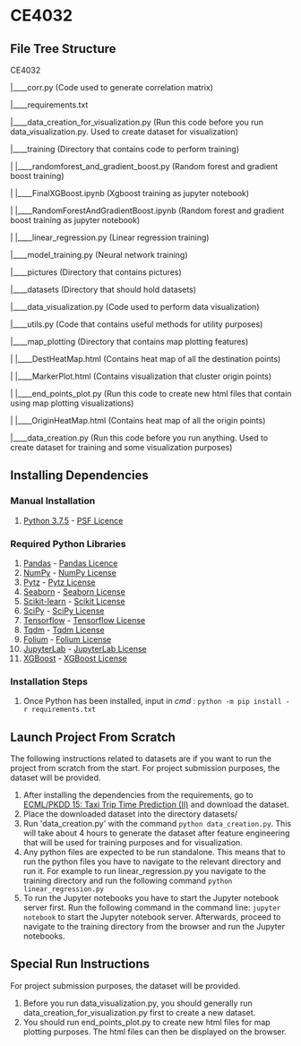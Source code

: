 # CE4032

## File Tree Structure

CE4032

|____corr.py (Code used to generate correlation matrix)

|____requirements.txt

|____data_creation_for_visualization.py (Run this code before you run data_visualization.py. Used to create dataset for visualization)

|____training (Directory that contains code to perform training)

| |____randomforest_and_gradient_boost.py (Random forest and gradient boost training)

| |____FinalXGBoost.ipynb (Xgboost training as jupyter notebook)

| |____RandomForestAndGradientBoost.ipynb (Random forest and gradient boost training as jupyter notebook)

| |____linear_regression.py (Linear regression training)

|____model_training.py (Neural network training)

|____pictures (Directory that contains pictures)

|____datasets (Directory that should hold datasets)

|____data_visualization.py (Code used to perform data visualization)

|____utils.py (Code that contains useful methods for utility purposes)

|____map_plotting (Directory that contains map plotting features)

| |____DestHeatMap.html (Contains heat map of all the destination points)

| |____MarkerPlot.html (Contains visualization that cluster origin points)

| |____end_points_plot.py (Run this code to create new html files that contain using map plotting visualizations)

| |____OriginHeatMap.html (Contains heat map of all the origin points)

|____data_creation.py (Run this code before you run anything. Used to create dataset for training and some visualization purposes)

## Installing Dependencies

### Manual Installation
1. [Python 3.7.5](https://www.python.org/downloads/) - [PSF Licence](https://docs.python.org/3/license.html)

### Required Python Libraries
1. [Pandas](https://pandas.pydata.org/) - [Pandas Licence](https://pandas.pydata.org/pandas-docs/stable/getting_started/overview.html#license)
2. [NumPy](https://numpy.org/) - [NumPy License](https://numpy.org/license.html)
3. [Pytz](https://pypi.org/project/pytz/) - [Pytz License](https://github.com/newvem/pytz/blob/master/LICENSE.txt)
4. [Seaborn](https://seaborn.pydata.org/) - [Seaborn License](https://github.com/mwaskom/seaborn/blob/master/LICENSE)
5. [Scikit-learn](https://scikit-learn.org/stable/) - [Scikit License](https://github.com/scikit-learn/scikit-learn/blob/master/COPYING)
6. [SciPy](https://www.scipy.org/index.html) - [SciPy License](https://www.scipy.org/scipylib/license.html)
7. [Tensorflow](https://www.tensorflow.org/) - [Tensorflow License](https://github.com/tensorflow/tensorflow/blob/master/LICENSE)
8. [Tqdm](https://github.com/tqdm/tqdm) - [Tqdm License](https://github.com/tqdm/tqdm/blob/master/LICENCE)
9. [Folium](https://python-visualization.github.io/folium/) - [Folium License](https://github.com/python-visualization/folium/blob/master/LICENSE.txt)
10. [JupyterLab](https://jupyterlab.readthedocs.io/en/stable/) - [JupyterLab License](https://github.com/jupyterlab/jupyterlab/blob/master/LICENSE)
11. [XGBoost](https://xgboost.readthedocs.io/en/latest/) - [XGBoost License](https://github.com/dmlc/xgboost/blob/master/LICENSE)

### Installation Steps
1. Once Python has been installed, input in _cmd_ : `python -m pip install -r requirements.txt`

## Launch Project From Scratch
The following instructions related to datasets are if you want to run the project from scratch from the start. For project submission purposes, the dataset will be provided.

1. After installing the dependencies from the requirements, go to [ECML/PKDD 15: Taxi Trip Time Prediction (II)](https://www.kaggle.com/c/pkdd-15-taxi-trip-time-prediction-ii/data) and download the dataset.
2. Place the downloaded dataset into the directory datasets/
3. Run 'data_creation.py' with the command `python data_creation.py`. This will take about 4 hours to generate the dataset after feature engineering that will be used for training purposes and for visualization.
4. Any python files are expected to be run standalone. This means that to run the python files you have to navigate to the relevant directory and run it. For example to run linear_regression.py you navigate to the training directory and run the following command `python linear_regression.py`
5. To run the Jupyter notebooks you have to start the Jupyter notebook server first. Run the following command in the command line: `jupyter notebook` to start the Jupyter notebook server. Afterwards, proceed to navigate to the training directory from the browser and run the Jupyter notebooks.

## Special Run Instructions
For project submission purposes, the dataset will be provided.

1. Before you run data_visualization.py, you should generally run data_creation_for_visualization.py first to create a new dataset.
2. You should run end_points_plot.py to create new html files for map plotting purposes. The html files can then be displayed on the browser.

